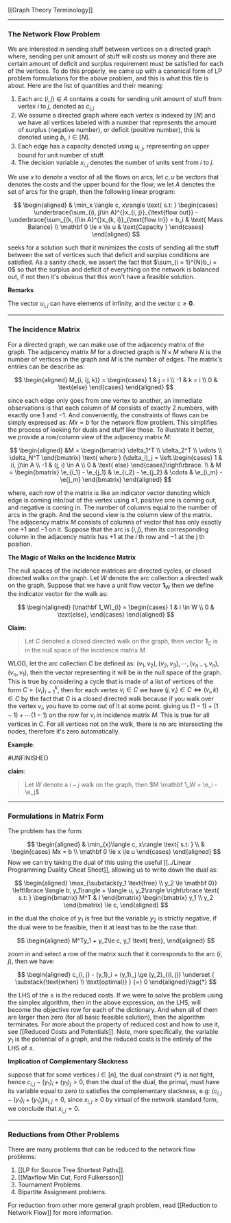 [[Graph Theory Terminology]]

---
### **The Network Flow Problem**

We are interested in sending stuff between vertices on a directed graph where, sending per unit amount of stuff will costs us money and there are certain amount of deficit and surplus requirement must be satisfied for each of the vertices. To do this properly, we came up with a canonical form of LP problem formulations for the above problem, and this is what this file is about. Here are the list of quantities and their meaning: 

1. Each arc $(i, j)\in A$ contains a costs for sending unit amount of stuff from vertex $i$ to $j$, denoted as $c_{i, j}$
2. We assume a directed graph where each vertex is indexed by $[N]$ and we have all vertices labeled with a number that represents the amount of surplus (negative number), or deficit (positive number), this is denoted using $b_i$, $i\in [N]$. 
3. Each edge has a capacity denoted using $u_{i, j}$, representing an upper bound for unit number of stuff. 
4. The decision variable $x_{i, j}$ denotes the number of units sent from $i$ to $j$.  

We use $x$ to denote a vector of all the flows on arcs, let $c, u$ be vectors that denotes the costs and the upper bound for the flow; we let $A$ denotes the set of arcs for the graph, then the following linear program: 

$$
\begin{aligned}
    & \min_x \langle c, x\rangle \text{ s.t: }
    \begin{cases}
        \underbrace{\sum_{(i, j)\in A}^{}x_{i, j}}_{\text{flow out}}
         - 
        \underbrace{\sum_{(k, i)\in A}^{}x_{k, i}}_{\text{flow in}} = b_i
        & \text{ Mass Balance}
        \\
        \mathbf 0 \le x \le u & \text{Capacity }
    \end{cases}
\end{aligned}
$$

seeks for a solution such that it minimizes the costs of sending all the stuff between the set of vertices such that deficit and surplus conditions are satisfied. As a sanity check, we assert the fact that $\sum_{i = 1}^{N}b_i = 0$ so that the surplus and deficit of everything on the network is balanced out, if not then it's obvious that this won't have a feasible solution. 

**Remarks**

The vector $u_{i, j}$ can have elements of infinity, and the vector $c \ge \mathbf 0$. 

---
### **The Incidence Matrix**

For a directed graph, we can make use of the adjacency matrix of the graph. The adjacency matrix $M$ for a directed graph is $N \times M$ where $N$ is the number of vertices in the graph and $M$ is the number of edges. The matrix's entries can be describe as: 

$$
\begin{aligned}
    M_{i, (j, k)} = \begin{cases}
        1 & j = i
        \\
        -1 & k = i
        \\
        0 & \text{else}
    \end{cases}
\end{aligned}
$$

since each edge only goes from one vertex to another, an immediate observations is that each column of $M$ consists of exactly 2 numbers, with exactly one $1$ and $-1$. And conveniently, the constraints of flows can be simply expressed as: $Mx = b$ for the network flow problem. This simplifies the process of looking for duals and stuff like those. To illustrate it better, we provide a row/column view of the adjacency matrix $M$: 

$$
\begin{aligned}
    &M = \begin{bmatrix}
        \delta_1^T 
        \\
        \delta_2^T
        \\
        \vdots
        \\
        \delta_N^T
    \end{bmatrix} \text{ where } 
    (\delta_i)_j = \left.\begin{cases}
        1 & (i, j)\in A
        \\
        -1 & (j, i) \in A
        \\
        0 & \text{ else}
    \end{cases}\right\rbrace.
    \\
    & M = 
    \begin{bmatrix}
        \e_{i_1} - \e_{j_1}
        & 
        \e_{i_2} - \e_{j_2}
        &
        \cdots
        & 
        \e_{i_m} - \e{j_m}
    \end{bmatrix}
\end{aligned}
$$

where, each row of the matrix is like an indicator vector denoting which edge is coming into/out of the vertex using $\pm 1$, positive one is coming out, and negative is coming in. The number of columns equal to the number of arcs in the graph. And the second view is the column view of the matrix. The adjacency matrix $M$ consists of columns of vector that has only exactly one $+1$ and $-1$ on it. Suppose that the arc is $(i, j)$, then its corresponding column in the adjacency matrix has $+1$ at the $i$ th row and $-1$ at the j th position. 


**The Magic of Walks on the Incidence Matrix**

The null spaces of the incidence matrices are directed cycles, or closed directed walks on the graph. Let $W$ denote the arc collection a directed walk on the graph, Suppose that we have a unit flow vector $\mathbf 1_W$ then we define the indicator vector for the walk as: 

$$
\begin{aligned}
    (\mathbf  1_W)_{i} = \begin{cases}
        1 & i \in W
        \\
        0 & \text{else}, 
    \end{cases}
\end{aligned}
$$

**Claim:** 
> Let $C$ denoted a closed directed walk on the graph, then vector $\mathbf 1_C$ is in the null space of the incidence matrix $M$. 

WLOG, let the arc collection $C$ be defined as: $(v_1, v_2), (v_2, v_3), \cdots, (v_{n - 1}, v_n), (v_n, v_1)$, then the vector representing it will be in the null space of the graph. This is true by considering a cycle that is made of a list of vertices of the form $C = \{v_i\}_{i = 1}^k$, then for each vertex $v_i\in C$ we have $(j, v_i) \in C \iff (v_i, k) \in C$ by the fact that $C$ is a closed directed walk because if you walk over the vertex $v_i$, you have to come out of it at some point.  giving us $(1 - 1) + (1 - 1) + \cdots(1 - 1)$ on the row for $v_i$ in incidence matrix $M$. This is true for all vertices in $C$. For all vertices not on the walk, there is no arc intersecting the nodes, therefore it's zero automatically. 

**Example**: 

#UNFINISHED


**claim**: 
> Let $W$ denote a $i-j$ walk on the graph, then $M \mathbf 1_W = \e_i - \e_j$



---
### **Formulations in Matrix Form**

The problem has the form: 

$$
\begin{aligned}
    & \min_{x}\langle c, x\rangle \text{ s.t: }
    \\
    & 
    \begin{cases}
	    Mx = b
	    \\
		\mathbf 0 \le x \le u
    \end{cases}
\end{aligned}
$$
Now we can try taking the dual of this using the useful [[../Linear Programming Duality Cheat Sheet]], allowing us to write down the dual as: 

$$
\begin{aligned}
    \max_{\substack{y_1 \text{free} \\ y_2 \le \mathbf 0}}
    \left\lbrace
       \langle b, y_1\rangle + \langle u, y_2\rangle
    \right\rbrace
    \text{ s.t: }
    \begin{bmatrix}
        M^T & I
    \end{bmatrix}
    \begin{bmatrix}
        y_1 \\ y_2
    \end{bmatrix} \le
    c, 
\end{aligned}
$$

in the dual the choice of $y_1$ is free but the variable $y_2$ is strictly negative, if the dual were to be feasible, then it at least has to be the case that: 

$$
\begin{aligned}
    M^Ty_1 + y_2\le c, y_1 \text{ free}, 
\end{aligned}
$$

zoom in and select a row of the matrix such that it corresponds to the arc $(i, j)$, then we have: 

$$
\begin{aligned}
	c_{i, j} - (y_1)_i + (y_1)_j \ge (y_2)_{(i, j)}
	\underset
	{
		\substack{\text{when} \\ \text{optimal}}
	}
	{=} 0
\end{aligned}\tag{*}
$$

the LHS of the $\ge$ is the reduced costs. If we were to solve the problem using the simplex algorithm, then in the above expression, on the LHS, will become the objective row for each of the dictionary. And when all of them are larger than zero (for all basic feasible solution), then the algorithm terminates. For more about the property of reduced cost and how to use it, see [[Reduced Costs and Potentials]]. Note, more specifically, the variable $y_1$ is the potential of a graph, and the reduced costs is the entirely of the LHS of $\le$. 

**Implication of Complementary Slackness**

suppose that for some vertices $i\in [n]$, the dual constraint (*) is not tight, hence $c_{i, j} - (y_1)_i + (y_1)_j > 0$, then the dual of the dual, the primal, must have its variable equal to zero to satisfies the complementary slackness, e.g: $(c_{i, j} - (y_1)_i + (y_1)_j)x_{i, j} = 0$, since $x_{i, j}\ge 0$ by virtual of the network standard form, we conclude that $x_{i, j} = 0$. 


---
### **Reductions from Other Problems**

There are many problems that can be reduced to the network flow problems: 
1. [[LP for Source Tree Shortest Paths]]. 
2. [[Maxflow Min Cut, Ford Fulkersson]]
3. Tournament Problems. 
4. Bipartite Assignment problems. 

For reduction from other more general graph problem, read [[Reduction to Network Flow]] for more information. 

